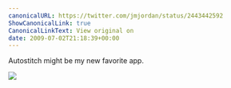 ```yaml
---
canonicalURL: https://twitter.com/jmjordan/status/2443442592
ShowCanonicalLink: true
CanonicalLinkText: View original on
date: 2009-07-02T21:18:39+00:00
---
```

Autostitch might be my new favorite app.

![](/images/2443442592-15252245.jpg)